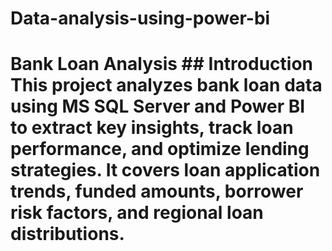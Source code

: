 # Data-analysis-using-power-bi
# Bank Loan Analysis  ## Introduction This project analyzes bank loan data using **MS SQL Server** and **Power BI** to extract key insights, track loan performance, and optimize lending strategies. It covers loan application trends, funded amounts, borrower risk factors, and regional loan distributions.
